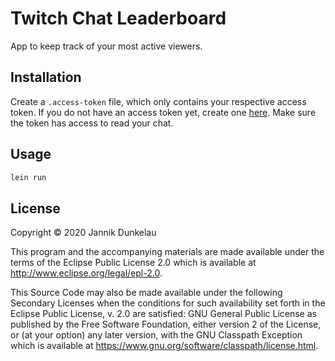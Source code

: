 # Twitch Chat Leaderboard

App to keep track of your most active viewers.

## Installation

Create a `.access-token` file, which only contains your respective access
token. If you do not have an access token yet,
create one [here](https://twitchtokengenerator.com/).
Make sure the token has access to read your chat.

## Usage

```bash
lein run
```

## License

Copyright © 2020 Jannik Dunkelau

This program and the accompanying materials are made available under the
terms of the Eclipse Public License 2.0 which is available at
http://www.eclipse.org/legal/epl-2.0.

This Source Code may also be made available under the following Secondary
Licenses when the conditions for such availability set forth in the Eclipse
Public License, v. 2.0 are satisfied: GNU General Public License as published by
the Free Software Foundation, either version 2 of the License, or (at your
option) any later version, with the GNU Classpath Exception which is available
at https://www.gnu.org/software/classpath/license.html.
